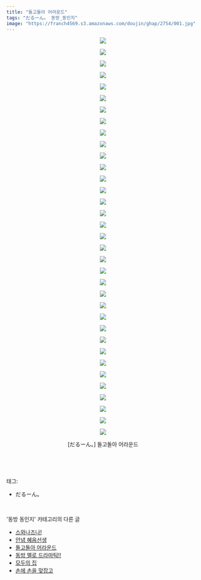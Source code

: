 ```yaml
---
title: "돌고돌아 어라운드"
tags: "だるーん。 동방_동인지"
image: "https://franch4569.s3.amazonaws.com/doujin/ghap/2754/001.jpg"
---
```

<div class="article">
<p style="text-align: center; clear: none; float: none;"><img src="{{ site.imgserver2 }}/ghap/2754/001.jpg"/></p>
<p style="text-align: center; clear: none; float: none;"><img src="{{ site.imgserver2 }}/ghap/2754/002.jpg"/></p>
<p style="text-align: center; clear: none; float: none;"><img src="{{ site.imgserver2 }}/ghap/2754/003.jpg"/></p>
<p style="text-align: center; clear: none; float: none;"><img src="{{ site.imgserver2 }}/ghap/2754/004.jpg"/></p>
<p style="text-align: center; clear: none; float: none;"><img src="{{ site.imgserver2 }}/ghap/2754/005.jpg"/></p>
<p style="text-align: center; clear: none; float: none;"><img src="{{ site.imgserver2 }}/ghap/2754/006.jpg"/></p>
<p style="text-align: center; clear: none; float: none;"><img src="{{ site.imgserver2 }}/ghap/2754/007.jpg"/></p>
<p style="text-align: center; clear: none; float: none;"><img src="{{ site.imgserver2 }}/ghap/2754/008.jpg"/></p>
<p style="text-align: center; clear: none; float: none;"><img src="{{ site.imgserver2 }}/ghap/2754/009.jpg"/></p>
<p style="text-align: center; clear: none; float: none;"><img src="{{ site.imgserver2 }}/ghap/2754/010.jpg"/></p>
<p style="text-align: center; clear: none; float: none;"><img src="{{ site.imgserver2 }}/ghap/2754/011.jpg"/></p>
<p style="text-align: center; clear: none; float: none;"><img src="{{ site.imgserver2 }}/ghap/2754/012.jpg"/></p>
<p style="text-align: center; clear: none; float: none;"><img src="{{ site.imgserver2 }}/ghap/2754/013.jpg"/></p>
<p style="text-align: center; clear: none; float: none;"><img src="{{ site.imgserver2 }}/ghap/2754/014.jpg"/></p>
<p style="text-align: center; clear: none; float: none;"><img src="{{ site.imgserver2 }}/ghap/2754/015.jpg"/></p>
<p style="text-align: center; clear: none; float: none;"><img src="{{ site.imgserver2 }}/ghap/2754/016.jpg"/></p>
<p style="text-align: center; clear: none; float: none;"><img src="{{ site.imgserver2 }}/ghap/2754/017.jpg"/></p>
<p style="text-align: center; clear: none; float: none;"><img src="{{ site.imgserver2 }}/ghap/2754/018.jpg"/></p>
<p style="text-align: center; clear: none; float: none;"><img src="{{ site.imgserver2 }}/ghap/2754/019.jpg"/></p>
<p style="text-align: center; clear: none; float: none;"><img src="{{ site.imgserver2 }}/ghap/2754/020.jpg"/></p>
<p style="text-align: center; clear: none; float: none;"><img src="{{ site.imgserver2 }}/ghap/2754/021.jpg"/></p>
<p style="text-align: center; clear: none; float: none;"><img src="{{ site.imgserver2 }}/ghap/2754/022.jpg"/></p>
<p style="text-align: center; clear: none; float: none;"><img src="{{ site.imgserver2 }}/ghap/2754/023.jpg"/></p>
<p style="text-align: center; clear: none; float: none;"><img src="{{ site.imgserver2 }}/ghap/2754/024.jpg"/></p>
<p style="text-align: center; clear: none; float: none;"><img src="{{ site.imgserver2 }}/ghap/2754/025.jpg"/></p>
<p style="text-align: center; clear: none; float: none;"><img src="{{ site.imgserver2 }}/ghap/2754/026.jpg"/></p>
<p style="text-align: center; clear: none; float: none;"><img src="{{ site.imgserver2 }}/ghap/2754/027.jpg"/></p>
<p style="text-align: center; clear: none; float: none;"><img src="{{ site.imgserver2 }}/ghap/2754/028.jpg"/></p>
<p style="text-align: center; clear: none; float: none;"><img src="{{ site.imgserver2 }}/ghap/2754/029.jpg"/></p>
<p style="text-align: center; clear: none; float: none;"><img src="{{ site.imgserver2 }}/ghap/2754/030.jpg"/></p>
<p style="text-align: center; clear: none; float: none;"><img src="{{ site.imgserver2 }}/ghap/2754/031.jpg"/></p>
<p style="text-align: center; clear: none; float: none;"><img src="{{ site.imgserver2 }}/ghap/2754/032.jpg"/></p>
<p style="text-align: center; clear: none; float: none;"><img src="{{ site.imgserver2 }}/ghap/2754/033.jpg"/></p>
<p style="text-align: center; clear: none; float: none;"><img src="{{ site.imgserver2 }}/ghap/2754/034.jpg"/></p>
<p style="text-align: center; clear: none; float: none;"><img src="{{ site.imgserver2 }}/ghap/2754/035.jpg"/></p>
<p style="text-align: center; clear: none; float: none;">[だるーん。] 돌고돌아 어라운드</p>
<p><br/></p>
</div><br/>
<div class="tagTrail">
<p>태그: </p>
<ul>
<li>だるーん。</li>
</ul>
</div><br/>
<div class="another">
<p>'동방 동인지' 카테고리의 다른 글</p>
<ul>
<li><a href="/ghap_2757">스와나즈나!</a></li>
<li><a href="/ghap_2755">안녕 혜음선생</a></li>
<li><a href="/ghap_2754">돌고돌아 어라운드</a></li>
<li><a href="/ghap_2753">동방 멜로 드라마틱!!</a></li>
<li><a href="/ghap_2752">모두의 집</a></li>
<li><a href="/ghap_2751">손에 손을 맞잡고</a></li>
</ul>
</div><br/>
<div class="cb_module cb_fluid">
<div class="cb_wrt cb_profile">
</div><!-- commentList close -->
</div><br/>
